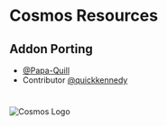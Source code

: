
# Cosmos Resources

## Addon Porting

- [@Papa-Quill](https://www.github.com/Papa-Quill)
- Contributor [@quickkennedy](https://github.com/quickkennedy)

#

![Cosmos Logo](https://cdn.discordapp.com/attachments/902236917544935424/1073671264964706344/TF2_Logo.png)
